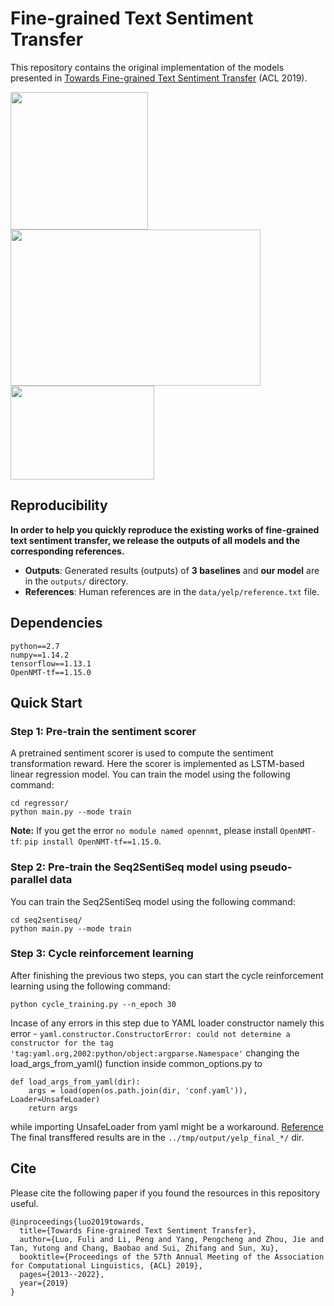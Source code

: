 # Fine-grained Text Sentiment Transfer
This repository contains the original implementation of the models presented in
[Towards Fine-grained Text Sentiment Transfer](https://www.aclweb.org/anthology/P19-1194.pdf) (ACL 2019).

<img width="220" height="220" src="image/example.jpg"></img>
<img width="400" height="250" src="image/Seq2SentiSeq.jpg"></img>
<img width="230" height="150" src="image/CycleRL.jpg"></img>

## Reproducibility
**In order to help you quickly reproduce the existing works of fine-grained text sentiment transfer, we release the outputs of all models and the corresponding references.**

- **Outputs**: Generated results (outputs) of **3 baselines** and **our model** are in the `outputs/` directory.
- **References**: Human references are in the `data/yelp/reference.txt` file.

## Dependencies
```
python==2.7
numpy==1.14.2
tensorflow==1.13.1
OpenNMT-tf==1.15.0 
```

## Quick Start

### Step 1: Pre-train the sentiment scorer
A pretrained sentiment scorer is used to compute the sentiment transformation reward. Here the scorer is implemented as LSTM-based linear regression model. You can train the model using the following command:
```
cd regressor/
python main.py --mode train
```
**Note:** If you get the error `no module named opennmt`, please install `OpenNMT-tf`: `pip install OpenNMT-tf==1.15.0`.

### Step 2: Pre-train the Seq2SentiSeq model using pseudo-parallel data
You can train the Seq2SentiSeq model using the following command:
```
cd seq2sentiseq/
python main.py --mode train
```

### Step 3: Cycle reinforcement learning
After finishing the previous two steps, you can start the cycle reinforcement learning using the following command:
```
python cycle_training.py --n_epoch 30
```

Incase of any errors in this step due to YAML loader constructor namely this error - ```yaml.constructor.ConstructorError: could not determine a constructor for the tag 'tag:yaml.org,2002:python/object:argparse.Namespace'``` changing the load_args_from_yaml() function inside common_options.py to 
```
def load_args_from_yaml(dir):
    args = load(open(os.path.join(dir, 'conf.yaml')), Loader=UnsafeLoader)
    return args
```
while importing UnsafeLoader from yaml might be a workaround. [Reference](https://github.com/yaml/pyyaml/issues/482#issuecomment-765607132)
The final transffered results are in the `../tmp/output/yelp_final_*/` dir.

## Cite
Please cite the following paper if you found the resources in this repository useful.
```
@inproceedings{luo2019towards,
  title={Towards Fine-grained Text Sentiment Transfer},
  author={Luo, Fuli and Li, Peng and Yang, Pengcheng and Zhou, Jie and Tan, Yutong and Chang, Baobao and Sui, Zhifang and Sun, Xu},
  booktitle={Proceedings of the 57th Annual Meeting of the Association for Computational Linguistics, {ACL} 2019},
  pages={2013--2022},
  year={2019}
}
```
